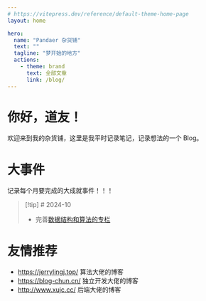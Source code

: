 ```yaml
---
# https://vitepress.dev/reference/default-theme-home-page
layout: home

hero:
  name: "Pandaer 杂货铺"
  text: ""
  tagline: "梦开始的地方"
  actions:
    - theme: brand
      text: 全部文章
      link: /blog/
---
```


# 你好，道友！

欢迎来到我的杂货铺，这里是我平时记录笔记，记录想法的一个 Blog。

# 大事件

记录每个月要完成的大成就事件！！！

> [!tip] # 2024-10
>
> - 完善[数据结构和算法的专栏](/blog/算法与数据结构/00前言)









# 友情推荐

- https://jerrylingj.top/ 算法大佬的博客
- https://blog-chun.cn/ 独立开发大佬的博客
- http://www.xujc.cc/  后端大佬的博客

